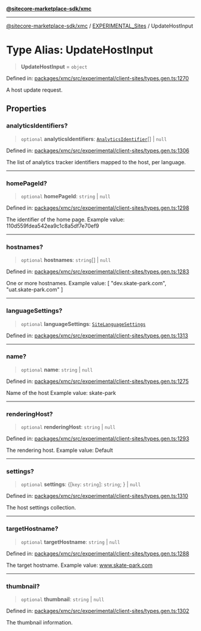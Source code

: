 [**@sitecore-marketplace-sdk/xmc**](../../../../README.md)

***

[@sitecore-marketplace-sdk/xmc](../../../../README.md) / [EXPERIMENTAL\_Sites](../README.md) / UpdateHostInput

# Type Alias: UpdateHostInput

> **UpdateHostInput** = `object`

Defined in: [packages/xmc/src/experimental/client-sites/types.gen.ts:1270](https://github.com/Sitecore/marketplace-sdk/blob/main/packages/xmc/src/experimental/client-sites/types.gen.ts#L1270)

A host update request.

## Properties

### analyticsIdentifiers?

> `optional` **analyticsIdentifiers**: [`AnalyticsIdentifier`](AnalyticsIdentifier.md)[] \| `null`

Defined in: [packages/xmc/src/experimental/client-sites/types.gen.ts:1306](https://github.com/Sitecore/marketplace-sdk/blob/main/packages/xmc/src/experimental/client-sites/types.gen.ts#L1306)

The list of analytics tracker identifiers mapped to the host, per language.

***

### homePageId?

> `optional` **homePageId**: `string` \| `null`

Defined in: [packages/xmc/src/experimental/client-sites/types.gen.ts:1298](https://github.com/Sitecore/marketplace-sdk/blob/main/packages/xmc/src/experimental/client-sites/types.gen.ts#L1298)

The identifier of the home page.
Example value: 110d559fdea542ea9c1c8a5df7e70ef9

***

### hostnames?

> `optional` **hostnames**: `string`[] \| `null`

Defined in: [packages/xmc/src/experimental/client-sites/types.gen.ts:1283](https://github.com/Sitecore/marketplace-sdk/blob/main/packages/xmc/src/experimental/client-sites/types.gen.ts#L1283)

One or more hostnames.
Example value: [
"dev.skate-park.com",
"uat.skate-park.com"
]

***

### languageSettings?

> `optional` **languageSettings**: [`SiteLanguageSettings`](SiteLanguageSettings.md)

Defined in: [packages/xmc/src/experimental/client-sites/types.gen.ts:1313](https://github.com/Sitecore/marketplace-sdk/blob/main/packages/xmc/src/experimental/client-sites/types.gen.ts#L1313)

***

### name?

> `optional` **name**: `string` \| `null`

Defined in: [packages/xmc/src/experimental/client-sites/types.gen.ts:1275](https://github.com/Sitecore/marketplace-sdk/blob/main/packages/xmc/src/experimental/client-sites/types.gen.ts#L1275)

Name of the host
Example value: skate-park

***

### renderingHost?

> `optional` **renderingHost**: `string` \| `null`

Defined in: [packages/xmc/src/experimental/client-sites/types.gen.ts:1293](https://github.com/Sitecore/marketplace-sdk/blob/main/packages/xmc/src/experimental/client-sites/types.gen.ts#L1293)

The rendering host.
Example value: Default

***

### settings?

> `optional` **settings**: \{[`key`: `string`]: `string`; \} \| `null`

Defined in: [packages/xmc/src/experimental/client-sites/types.gen.ts:1310](https://github.com/Sitecore/marketplace-sdk/blob/main/packages/xmc/src/experimental/client-sites/types.gen.ts#L1310)

The host settings collection.

***

### targetHostname?

> `optional` **targetHostname**: `string` \| `null`

Defined in: [packages/xmc/src/experimental/client-sites/types.gen.ts:1288](https://github.com/Sitecore/marketplace-sdk/blob/main/packages/xmc/src/experimental/client-sites/types.gen.ts#L1288)

The target hostname.
Example value: www.skate-park.com

***

### thumbnail?

> `optional` **thumbnail**: `string` \| `null`

Defined in: [packages/xmc/src/experimental/client-sites/types.gen.ts:1302](https://github.com/Sitecore/marketplace-sdk/blob/main/packages/xmc/src/experimental/client-sites/types.gen.ts#L1302)

The thumbnail information.
